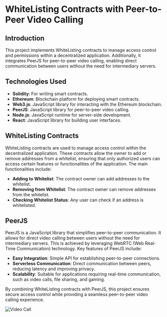 # WhiteListing Contracts with Peer-to-Peer Video Calling

## Introduction
This project implements WhiteListing contracts to manage access control and permissions within a decentralized application. Additionally, it integrates PeerJS for peer-to-peer video calling, enabling direct communication between users without the need for intermediary servers.

## Technologies Used
- **Solidity**: For writing smart contracts.
- **Ethereum**: Blockchain platform for deploying smart contracts.
- **Web3.js**: JavaScript library for interacting with the Ethereum blockchain.
- **PeerJS**: JavaScript library for peer-to-peer video calling.
- **Node.js**: JavaScript runtime for server-side development.
- **React**: JavaScript library for building user interfaces.

## WhiteListing Contracts
WhiteListing contracts are used to manage access control within the decentralized application. These contracts allow the owner to add or remove addresses from a whitelist, ensuring that only authorized users can access certain features or functionalities of the application. The main functionalities include:
- **Adding to Whitelist**: The contract owner can add addresses to the whitelist.
- **Removing from Whitelist**: The contract owner can remove addresses from the whitelist.
- **Checking Whitelist Status**: Any user can check if an address is whitelisted.

## PeerJS
PeerJS is a JavaScript library that simplifies peer-to-peer communication. It allows for direct video calling between users without the need for intermediary servers. This is achieved by leveraging WebRTC (Web Real-Time Communication) technology. Key features of PeerJS include:
- **Easy Integration**: Simple API for establishing peer-to-peer connections.
- **Serverless Communication**: Direct communication between peers, reducing latency and improving privacy.
- **Scalability**: Suitable for applications requiring real-time communication, such as video calls, file sharing, and gaming.

By combining WhiteListing contracts with PeerJS, this project ensures secure access control while providing a seamless peer-to-peer video calling experience.

![Video Call]("C:\Users\vedan\OneDrive\Desktop\desktop.jpg")
